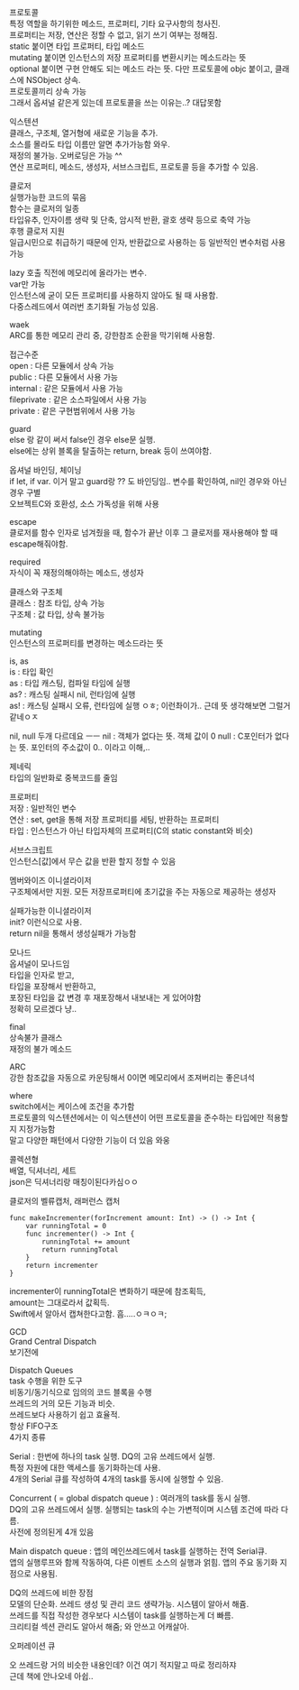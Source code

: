 프로토콜  
특정 역할을 하기위한 메소드, 프로퍼티, 기타 요구사항의 청사진.  
프로퍼티는 저장, 연산은 정할 수 없고, 읽기 쓰기 여부는 정해짐.  
static 붙이면 타입 프로퍼티, 타입 메소드  
mutating 붙이면 인스턴스의 저장 프로퍼티를 변환시키는 메소드라는 뜻  
optional 붙이면 구현 안해도 되는 메소드 라는 뜻. 다만 프로토콜에 objc 붙이고, 클래스에 NSObject 상속.  
프로토콜끼리 상속 가능  
그래서 옵셔널 같은게 있는데 프로토콜을 쓰는 이유는..? 대답못함  

익스텐션  
클래스, 구조체, 열거형에 새로운 기능을 추가.  
소스를 몰라도 타입 이름만 알면 추가가능함 와우.  
재정의 불가능. 오버로딩은 가능 ^^  
연산 프로퍼티, 메소드, 생성자, 서브스크립트, 프로토콜 등을 추가할 수 있음.  

클로저  
실행가능한 코드의 묶음  
함수는 클로저의 일종  
타입유추, 인자이름 생략 및 단축, 암시적 반환, 괄호 생략 등으로 축약 가능  
후행 클로저 지원  
일급시민으로 취급하기 때문에 인자, 반환값으로 사용하는 등 일반적인 변수처럼 사용 가능  

lazy
호출 직전에 메모리에 올라가는 변수.  
var만 가능  
인스턴스에 굳이 모든 프로퍼티를 사용하지 않아도 될 때 사용함.  
다중스레드에서 여러번 초기화될 가능성 있음.  

waek  
ARC를 통한 메모리 관리 중, 강한참조 순환을 막기위해 사용함.  

접근수준  
open : 다른 모듈에서 상속 가능  
public : 다른 모듈에서 사용 가능  
internal : 같은 모듈에서 사용 가능  
fileprivate : 같은 소스파일에서 사용 가능  
private :  같은 구현범위에서 사용 가능  

guard  
else 랑 같이 써서 false인 경우 else문 실행.  
else에는 상위 블록을 탈출하는 return, break 등이 쓰여야함.  

옵셔널 바인딩, 체이닝  
if let, if var.  이거 말고 guard랑 ?? 도 바인딩임..
변수를 확인하여, nil인 경우와 아닌 경우 구별  
오브젝트C와 호환성, 소스 가독성을 위해 사용  

escape  
클로저를 함수 인자로 넘겨줬을 때, 함수가 끝난 이후 그 클로저를 재사용해야 할 때 escape해줘야함.  

required  
자식이 꼭 재정의해야하는 메소드, 생성자  

클래스와 구조체  
클래스 : 참조 타입, 상속 가능  
구조체 : 값 타입, 상속 불가능  

mutating  
인스턴스의 프로퍼티를 변경하는 메소드라는 뜻  

is, as  
is : 타입 확인  
as : 타입 캐스팅, 컴파일 타임에 실행  
as? : 캐스팅 실패시 nil, 런타임에 실행  
as! : 캐스팅 실패시 오류, 런타임에 실행 ㅇㅎ; 이런촤이가.. 근데 뜻 생각해보면 그럴거같네ㅇㅈ

nil, null
두개 다르데요 ㅡㅡ
nil : 객체가 없다는 뜻. 객체 값이 0
null : C포인터가 없다는 뜻. 포인터의 주소값이 0.. 이라고 이해,..

제네릭  
타입의 일반화로 중복코드를 줄임  

프로퍼티  
저장 : 일반적인 변수  
연산 : set, get을 통해 저장 프로퍼티를 세팅, 반환하는 프로퍼티  
타입 : 인스턴스가 아닌 타입자체의 프로퍼티(C의 static constant와 비슷)  

서브스크립트  
인스턴스[값]에서 무슨 값을 반환 할지 정할 수 있음  

멤버와이즈 이니셜라이저  
구조체에서만 지원. 모든 저장프로퍼티에 초기값을 주는 자동으로 제공하는 생성자  

실패가능한 이니셜라이저  
init? 이런식으로 사용.  
return nil을 통해서 생성실패가 가능함  

모나드  
옵셔널이 모나드임  
타입을 인자로 받고,  
타입을 포장해서 반환하고,  
포장된 타입을 값 변경 후 재포장해서 내보내는 게 있어야함  
정확히 모르겠다 냥..  

final  
상속불가 클래스  
재정의 불가 메소드  

ARC  
강한 참조값을 자동으로 카운팅해서 0이면 메모리에서 조져버리는 좋은녀석  

where  
switch에서는 케이스에 조건을 추가함  
프로토콜의 익스텐션에서는 이 익스텐션이 어떤 프로토콜을 준수하는 타입에만 적용할 지 지정가능함  
말고 다양한 패턴에서 다양한 기능이 더 있음 와웅  

콜렉션형  
배열, 딕셔너리, 세트  
json은 딕셔너리랑 매칭이된다카심ㅇㅇ  

클로저의 벨류캡처, 래퍼런스 캡처  
~~~
func makeIncrementer(forIncrement amount: Int) -> () -> Int {
    var runningTotal = 0
    func incrementer() -> Int {
        runningTotal += amount
        return runningTotal
    }
    return incrementer
}
~~~
incrementer이 runningTotal은 변화하기 때문에 참조획득,  
amount는 그대로라서 값획득.   
Swift에서 알아서 캡쳐한다고함.  흠.....ㅇㅋㅇㅋ;  

GCD   
Grand Central Dispatch  
보기전에   

Dispatch Queues  
task 수행을 위한 도구  
비동기/동기식으로 임의의 코드 블록을 수행  
쓰레드의 거의 모든 기능과 비슷.  
쓰레드보다 사용하기 쉽고 효율적.  
항상 FIFO구조  
4가지 종류  

Serial : 한번에 하나의 task 실행. DQ의 고유 쓰레드에서 실행.   
특정 자원에 대한 액세스를 동기화하는데 사용.  
4개의 Serial 큐를 작성하여 4개의 task를 동시에 실행할 수 있음.  

Concurrent ( = global dispatch queue ) : 여러개의 task를 동시 실행.  
DQ의 고유 쓰레드에서 실행. 실행되는 task의 수는 가변적이며 시스템 조건에 따라 다름.  
사전에 정의된게 4개 있음  

Main dispatch queue : 앱의 메인쓰레드에서 task를 실행하는 전역 Serial큐.  
앱의 실행루프와 함께 작동하여, 다른 이벤트 소스의 실행과 얽힘. 앱의 주요 동기화 지점으로 사용됨.  

DQ의 쓰레드에 비한 장점  
모델의 단순화. 쓰레드 생성 및 관리 코드 생략가능. 시스템이 알아서 해쥼.  
쓰레드를 직접 작성한 경우보다 시스템이 task를 실행하는게 더 빠름.  
크리티컬 섹션 관리도 알아서 해줌; 와 안쓰고 어캐살아.  

오퍼레이션 큐  

오 쓰레드랑 거의 비슷한 내용인데? 이건 여기 적지말고 따로 정리하쟈  
근데 책에 안나오네 아쉽..  

